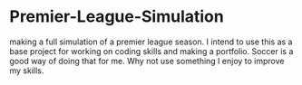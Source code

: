 # Premier-League-Simulation
making a full simulation of a premier league season.
I intend to use this as a base project for working on coding skills and making a portfolio. Soccer is a good way of doing that for me. Why 
not use something I enjoy to improve my skills.

